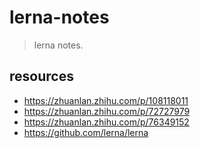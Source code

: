 # lerna-notes
> lerna notes.


## resources
- https://zhuanlan.zhihu.com/p/108118011
- https://zhuanlan.zhihu.com/p/72727979
- https://zhuanlan.zhihu.com/p/76349152
- https://github.com/lerna/lerna
